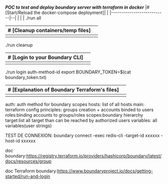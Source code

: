 ***POC to test and deploy boundary server with terraform in docker***
|#   [Start/Reload the docker-compose deployment]|  |
|---------------------------|--|
|                           |  |
./run all

|#   [Cleanup containers/temp files]|  |
|---------------------------|--|
|                           |  |
./run cleanup

|#   [Login to your Boundary CLI]|  |
|---------------------------|--|
|                           |  |
./run login auth-method-id
export BOUNDARY_TOKEN=$(cat boundary_token.txt)

|#   [Explanation of Boundary Terraform's files]|  |
|---------------------------|--|
|                           |  |
auth: auth method for boundary scopes
hosts: list of all hosts
main: terraform config
principles: groups creation + accounts binded to users
roles:binding accounts to groups/roles
scopes:boundary hierarchy
target:list all target than can be reached by authorized users
variables: all variables(user strings)

TEST DE CONNEXION:
boundary connect -exec redis-cli -target-id xxxxxx -host-id xxxxxx

doc boundary:https://registry.terraform.io/providers/hashicorp/boundary/latest/docs/resources/group

doc Terraform boundary:https://www.boundaryproject.io/docs/getting-started/run-and-login
